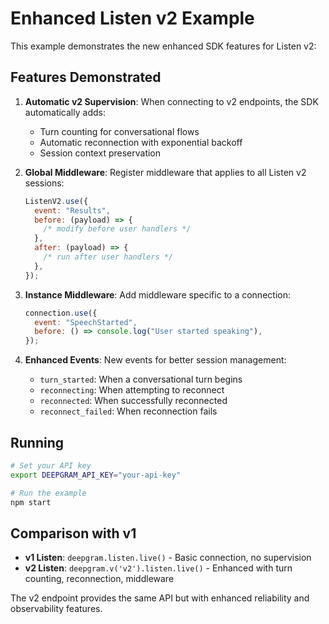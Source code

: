 # Enhanced Listen v2 Example

This example demonstrates the new enhanced SDK features for Listen v2:

## Features Demonstrated

1. **Automatic v2 Supervision**: When connecting to v2 endpoints, the SDK automatically adds:

   - Turn counting for conversational flows
   - Automatic reconnection with exponential backoff
   - Session context preservation

2. **Global Middleware**: Register middleware that applies to all Listen v2 sessions:

   ```javascript
   ListenV2.use({
     event: "Results",
     before: (payload) => {
       /* modify before user handlers */
     },
     after: (payload) => {
       /* run after user handlers */
     },
   });
   ```

3. **Instance Middleware**: Add middleware specific to a connection:

   ```javascript
   connection.use({
     event: "SpeechStarted",
     before: () => console.log("User started speaking"),
   });
   ```

4. **Enhanced Events**: New events for better session management:
   - `turn_started`: When a conversational turn begins
   - `reconnecting`: When attempting to reconnect
   - `reconnected`: When successfully reconnected
   - `reconnect_failed`: When reconnection fails

## Running

```bash
# Set your API key
export DEEPGRAM_API_KEY="your-api-key"

# Run the example
npm start
```

## Comparison with v1

- **v1 Listen**: `deepgram.listen.live()` - Basic connection, no supervision
- **v2 Listen**: `deepgram.v('v2').listen.live()` - Enhanced with turn counting, reconnection, middleware

The v2 endpoint provides the same API but with enhanced reliability and observability features.
